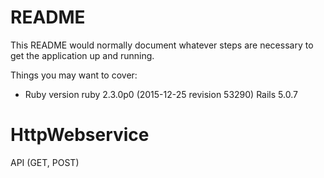 # README

This README would normally document whatever steps are necessary to get the
application up and running.

Things you may want to cover:

* Ruby version ruby 2.3.0p0 (2015-12-25 revision 53290)
Rails 5.0.7
# HttpWebservice 
API (GET, POST)
